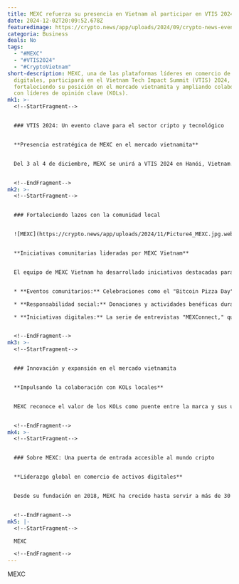 ```yaml
---
title: MEXC refuerza su presencia en Vietnam al participar en VTIS 2024
date: 2024-12-02T20:09:52.678Z
featuredimage: https://crypto.news/app/uploads/2024/09/crypto-news-event-option01-1380x820.webp
categoria: Business
deals: No
tags:
  - "#MEXC"
  - "#VTIS2024"
  - "#CryptoVietnam"
short-description: MEXC, una de las plataformas líderes en comercio de activos
  digitales, participará en el Vietnam Tech Impact Summit (VTIS) 2024,
  fortaleciendo su posición en el mercado vietnamita y ampliando colaboraciones
  con líderes de opinión clave (KOLs).
mk1: >-
  <!--StartFragment-->


  ### VTIS 2024: Un evento clave para el sector cripto y tecnológico


  **Presencia estratégica de MEXC en el mercado vietnamita**


  Del 3 al 4 de diciembre, MEXC se unirá a VTIS 2024 en Hanói, Vietnam. Este evento reúne a líderes en los sectores de AI, Fintech, Blockchain y Gaming, proporcionando a MEXC una plataforma para consolidar su posición y explorar nuevas oportunidades en el dinámico mercado vietnamita.


  <!--EndFragment-->
mk2: >-
  <!--StartFragment-->


  ### Fortaleciendo lazos con la comunidad local


  ![MEXC](https://crypto.news/app/uploads/2024/11/Picture4_MEXC.jpg.webp "MEXC")


  **Iniciativas comunitarias lideradas por MEXC Vietnam**


  El equipo de MEXC Vietnam ha desarrollado iniciativas destacadas para conectar con la comunidad, como eventos presenciales y actividades caritativas. Entre sus logros se encuentran:


  * **Eventos comunitarios:** Celebraciones como el "Bitcoin Pizza Day" y su 4.º aniversario, que han reunido a usuarios, inversores y KOLs locales.

  * **Responsabilidad social:** Donaciones y actividades benéficas durante festividades tradicionales para apoyar a niños y comunidades vulnerables.

  * **Iniciativas digitales:** La serie de entrevistas "MEXConnect," que explora tendencias en inversión financiera y criptomonedas con KOLs vietnamitas reconocidos.


  <!--EndFragment-->
mk3: >-
  <!--StartFragment-->


  ### Innovación y expansión en el mercado vietnamita


  **Impulsando la colaboración con KOLs locales**


  MEXC reconoce el valor de los KOLs como puente entre la marca y sus usuarios. Con su participación en VTIS 2024, MEXC busca establecer nuevas asociaciones estratégicas con líderes del sector y reforzar su compromiso con el desarrollo del ecosistema cripto en Vietnam.


  <!--EndFragment-->
mk4: >-
  <!--StartFragment-->


  ### Sobre MEXC: Una puerta de entrada accesible al mundo cripto


  **Liderazgo global en comercio de activos digitales**


  Desde su fundación en 2018, MEXC ha crecido hasta servir a más de 30 millones de usuarios en 170 países. Con una amplia gama de tokens, oportunidades de airdrops y tarifas competitivas, MEXC combina accesibilidad y seguridad, posicionándose como una plataforma ideal tanto para principiantes como para inversores experimentados.


  <!--EndFragment-->
mk5: |-
  <!--StartFragment-->

  MEXC

  <!--EndFragment-->
---
```

<!--StartFragment-->

MEXC

<!--EndFragment-->